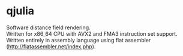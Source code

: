 # qjulia

Software distance field rendering.<br />
Written for x86_64 CPU with AVX2 and FMA3 instruction set support.<br />
Written entirely in assembly language using flat assembler (http://flatassembler.net/index.php).<br />
